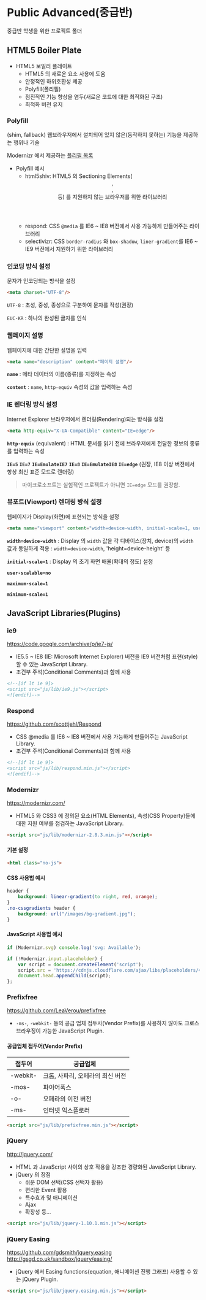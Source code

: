 # Public Advanced(중급반)
중급반 학생을 위한 프로젝트 폴더


## HTML5 Boiler Plate
- HTML5 보일러 플레이트
  - HTML5 의 새로운 요소 사용에 도움
  - 안정적인 하위호환성 제공
  - Polyfill(폴리필)
  - 점진적인 기능 향상을 염두(새로운 코드에 대한 최적화된 구조)
  - 최적화 버전 유지

### Polyfill
(shim, fallback)
웹브라우저에서 설치되어 있지 않은(동작하지 못하는) 기능을 제공하는 행위나 기술

Modernizr 에서 제공하는 [폴리필 목록](https://github.com/Modernizr/Modernizr/wiki/HTML5-Cross-Browser-Polyfills)

- Polyfill 예시
  - html5shiv: HTML5 의 Sectioning Elements(<header>, <footer>, <section> 등) 를 지원하지 않는 브라우저를 위한 라이브러리
  - respond: CSS `@media` 를 IE6 ~ IE8 버전에서 사용 가능하게 만들어주는 라이브러리
  - selectivizr: CSS `border-radius` 와 `box-shadow`, `liner-gradient`를 IE6 ~ IE9 버전에서 지원하기 위한 라이브러리


### 인코딩 방식 설정
문자가 인코딩되는 방식을 설정

```html
<meta charset="UTF-8"/>
```

`UTF-8`
:  초성, 중성, 종성으로 구분하여 문자를 작성(권장)

`EUC-KR`
:  하나의 완성된 글자를 인식

### 웹페이지 설명
웹페이지에 대한 간단한 설명을 입력

```html
<meta name="description" content="페이지 설명"/>
```

**`name`**
:  메타 데이터의 이름(종류)를 지정하는 속성

**`content`**
:  `name`, `http-equiv` 속성의 값을 입력하는 속성

### IE 렌더링 방식 설정
Internet Explorer 브라우저에서 렌더링(Rendering)되는 방식을 설정

```html
<meta http-equiv="X-UA-Compatible" content="IE=edge"/>
```

**`http-equiv`** (equivalent)
:  HTML 문서를 읽기 전에 브라우저에게 전달한 정보의 종류를 입력하는 속성

**`IE=5`**
**`IE=7`**
**`IE=EmulateIE7`**
**`IE=8`**
**`IE=EmulateIE8`**
**`IE=edge`** (권장, IE8 이상 버전에서 항상 최신 표준 모드로 렌더링)

> 마이크로소프트는 실험적인 프로젝트가 아니면 `IE=edge` 모드를 권장함.

### 뷰포트(Viewport) 렌더링 방식 설정
웹페이지가 Display(화면)에 표현되는 방식을 설정

```html
<meta name="viewport" content="width=device-width, initial-scale=1, user-scalable=no, maximum-scale=1, minimum-scale=1"/>
```

**`width=device-width`**
:  Display 의 `width` 값을 각 디바이스(장치, device)의 `width` 값과 동일하게 적용
:  `width=device-width`, 'height=device-height' 등

**`initial-scale=1`**
:  Display 의 초기 화면 배율(확대의 정도) 설정

**`user-scalable=no`**

**`maximum-scale=1`**

**`minimum-scale=1`**


## JavaScript Libraries(Plugins)

### ie9
<https://code.google.com/archive/p/ie7-js/>
- IE5.5 ~ IE8 (IE: Microsoft Internet Explorer) 버전을 IE9 버전처럼 표현(style)할 수 있는 JavaScript Library.
- 조건부 주석(Conditional Comments)과 함께 사용

```html
<!--[if lt ie 9]>
<script src="js/lib/ie9.js"></script>
<![endif]-->
```

### Respond
<https://github.com/scottjehl/Respond>
- CSS @media 를 IE6 ~ IE8 버전에서 사용 가능하게 만들어주는 JavaScript Library.
- 조건부 주석(Conditional Comments)과 함께 사용

```html
<!--[if lt ie 9]>
<script src="js/lib/respond.min.js"></script>
<![endif]-->
```

### Modernizr
<https://modernizr.com/>
- HTML5 와 CSS3 에 정의된 요소(HTML Elements), 속성(CSS Property)들에 대한 지원 여부를 점검하는 JavaScript Library.

```html
<script src="js/lib/modernizr-2.8.3.min.js"></script>
```

#### 기본 설정
```html
<html class="no-js">
```

#### CSS 사용법 예시
```css
header {
    background: linear-gradient(to right, red, orange);
}
.no-cssgradients header {
    background: url("/images/bg-gradient.jpg");
}
```

#### JavaScript 사용법 예시
```js
if (Modernizr.svg) console.log('svg: Available');

if (!Modernizr.input.placeholder) {
    var script = document.createElement('script');
    script.src = 'https://cdnjs.cloudflare.com/ajax/libs/placeholders/4.0.1/placeholders.min.js';
    document.head.appendChild(script);
};
```

### Prefixfree
<https://github.com/LeaVerou/prefixfree>
- `-ms-`, `-webkit-` 등의 공급 업체 접두사(Vendor Prefix)를 사용하지 않아도 크로스브라우징이 가능한 JavaScript Plugin.

#### 공급업체 접두어(Vendor Prefix)
| 접두어 | 공급업체 |
|---|---|
| -webkit- | 크롬, 사파리, 오페라의 최신 버전 |
| -mos- | 파이어폭스 |
| -o- | 오페라의 이전 버전 |
| -ms- | 인터넷 익스플로러 |

```html
<script src="js/lib/prefixfree.min.js"></script>
```

### jQuery
<http://jquery.com/>
- HTML 과 JavaScript 사이의 상호 작용을 강조한 경량화된 JavaScript Library.
- jQuery 의 장점
  - 쉬운 DOM 선택(CSS 선택자 활용)
  - 편리한 Event 활용
  - 특수효과 및 애니메이션
  - Ajax
  - 확장성 등...

```html
<script src="js/lib/jquery-1.10.1.min.js"></script>
```

### jQuery Easing
<https://github.com/gdsmith/jquery.easing>
<http://gsgd.co.uk/sandbox/jquery/easing/>
- jQuery 에서 Easing functions(equation, 애니메이션 진행 그래프) 사용할 수 있는 jQuery Plugin.

```html
<script src="js/lib/jquery.easing.min.js"></script>
```